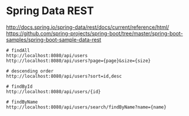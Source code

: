 # Spring Data REST

http://docs.spring.io/spring-data/rest/docs/current/reference/html/  
https://github.com/spring-projects/spring-boot/tree/master/spring-boot-samples/spring-boot-sample-data-rest  

```
# findAll
http://localhost:8080/api/users
http://localhost:8080/api/users?page={page}&size={size}

# descending order
http://localhost:8080/api/users?sort=id,desc

# findById
http://localhost:8080/api/users/{id}

# findByName
http://localhost:8080/api/users/search/findByName?name={name}
```

